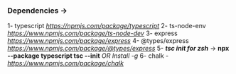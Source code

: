 ### Dependencies -> 
1- typescript *https://npmjs.com/package/typescript*
2- ts-node-env *https://www.npmjs.com/package/ts-node-dev*
3- express *https://www.npmjs.com/package/express*
4- @types/express *https://www.npmjs.com/package/@types/express*
5- ***tsc init for zsh*** -> **npx --package typescript tsc --init** *OR Install -g*
6- chalk - *https://www.npmjs.com/package/chalk*
